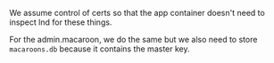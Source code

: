 We assume control of certs so that the app container doesn't need to inspect lnd for these things.

For the admin.macaroon, we do the same but we also need to store `macaroons.db` because it contains the master key.